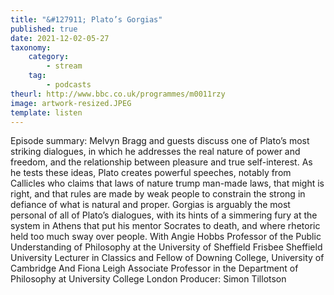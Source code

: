 ```yaml
---
title: "&#127911; Plato’s Gorgias"
published: true
date: 2021-12-02-05-27
taxonomy:
    category:
        - stream
    tag:
        - podcasts
theurl: http://www.bbc.co.uk/programmes/m0011rzy
image: artwork-resized.JPEG
template: listen
---
```


Episode summary: Melvyn Bragg and guests discuss one of Plato&rsquo;s most striking dialogues, in which he addresses the real nature of power and freedom, and the relationship between pleasure and true self-interest. As he tests these ideas, Plato creates powerful speeches, notably from Callicles who claims that laws of nature trump man-made laws, that might is right, and that rules are made by weak people to constrain the strong in defiance of what is natural and proper. Gorgias is arguably the most personal of all of Plato&rsquo;s dialogues, with its hints of a simmering fury at the system in Athens that put his mentor Socrates to death, and where rhetoric held too much sway over people. With Angie Hobbs Professor of the Public Understanding of Philosophy at the University of Sheffield Frisbee Sheffield University Lecturer in Classics and Fellow of Downing College, University of Cambridge And Fiona Leigh Associate Professor in the Department of Philosophy at University College London Producer: Simon Tillotson
